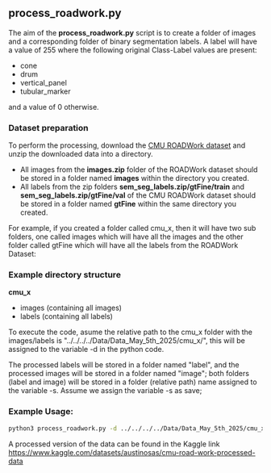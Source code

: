 ## process_roadwork.py

The aim of the **process_roadwork.py** script is to create a folder of images and a corresponding folder of binary segmentation labels. A label will have a value of 255 where the following original Class-Label values are present:

- cone
- drum	
- vertical_panel
- tubular_marker

and a value of 0 otherwise.

### Dataset preparation

To perform the processing, download the [CMU ROADWork dataset](https://kilthub.cmu.edu/articles/dataset/ROADWork_Data/26093197?file=47217583) and unzip the downloaded data into a directory. 

- All images from the **images.zip** folder of the ROADWork dataset should be stored in a folder named **images** within the directory you created. 
- All labels from the zip folders **sem_seg_labels.zip/gtFine/train** and **sem_seg_labels.zip/gtFine/val** of the CMU ROADWork dataset should be stored in a folder named **gtFine** within the same directory you created.  

For example, if you created a folder called cmu_x, then it will have two sub folders, one called images which will have all the images and the other folder called gtFine which will have all the labels from the ROADWork Dataset:

### Example directory structure

**cmu_x**
- images (containing all images)
- labels (containing all labels)


To execute the code, asume the relative path to the cmu_x folder with the images/labels is "../../../../Data/Data_May_5th_2025/cmu_x/", this will be assigned to the variable -d in the python code.

The processed labels will be stored in a folder named "label", and the processed images will be stored in a folder named "image"; both folders (label and image) will be stored in a folder (relative path) name assigned to the variable -s. Assume we assign the variable -s as save;

### Example Usage:

```bash
python3 process_roadwork.py -d ../../../../Data/Data_May_5th_2025/cmu_x/  -s save/
```

A processed version of the data can be found in the Kaggle link https://www.kaggle.com/datasets/austinosas/cmu-road-work-processed-data